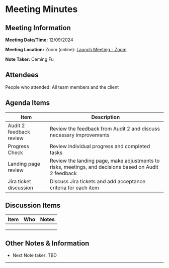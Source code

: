 # Meeting Minutes

## Meeting Information

**Meeting Date/Time:** 12/09/2024

**Meeting Location:** Zoom (online): [Launch Meeting - Zoom](https://anu.zoom.us/j/82320892529?pwd=r1sFRKhalHhXKuCi4eFE72RrBUwuor.1)

**Note Taker:** Ceming Fu

## Attendees

People who attended: All team members and the client

## Agenda Items

| Item                     | Description                                                  |
| ------------------------ | ------------------------------------------------------------ |
| Audit 2 feedback review   | Review the feedback from Audit 2 and discuss necessary improvements |
| Progress Check           | Review individual progress and completed tasks               |
| Landing page review      | Review the landing page, make adjustments to risks, meetings, and decisions based on Audit 2 feedback |
| Jira ticket discussion    | Discuss Jira tickets and add acceptance criteria for each item |

## Discussion Items

| Item                                | Who               | Notes                                                        |
| ----------------------------------- | ----------------- | ------------------------------------------------------------ |
|                                     |                   |                                                              |
|                                     |                   |                                                              |
|                                     |                   |                                                              |

## Other Notes & Information

- Next Note taker: TBD

---

